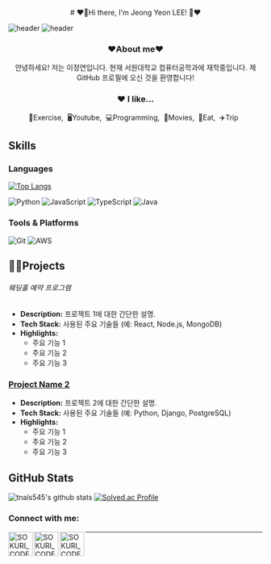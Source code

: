 <p align="center">#  ❤️🫣Hi there, I'm Jeong Yeon LEE! 🤗❤️


![header](https://capsule-render.vercel.app/api?type=waving&color=timeGradient&text=Welcome%20to%20JeongYeon's%20GitHub%20👋&animation=twinkling&fontSize=35&fontAlignY=40&fontAlign=70&height=250)
![header](https://capsule-render.vercel.app/api?type=waving&color=gradient&height=120&animation=fadeIn&section=footer&text=🚗🚘🚛&fontAlign=70)

<h3 align="center"><b>❤️About me❤️</b></h3>

<p align="center">안녕하세요! 저는 이정연입니다. 현재 서원대학교 컴퓨터공학과에 재학중입니다. 제 GitHub 프로필에 오신 것을 환영합니다!

<h3 align="center">❤️ I like...</h3>
<p align="center">💪Exercise,&nbsp;&nbsp;🖥Youtube,&nbsp;&nbsp;💻Programming,&nbsp;&nbsp;🎥Movies,&nbsp;&nbsp;🍔Eat,&nbsp;&nbsp;✈️Trip&nbsp;&nbsp;</p>

## Skills

### Languages

[![Top Langs](https://github-readme-stats.vercel.app/api/top-langs/?username=delay-100&layout=compact)](https://github.com/jeongyeon0874/github-readme-stats)

![Python](https://img.shields.io/badge/Python-3776AB?style=for-the-badge&logo=python&logoColor=white)
![JavaScript](https://img.shields.io/badge/JavaScript-F7DF1E?style=for-the-badge&logo=javascript&logoColor=black)
![TypeScript](https://img.shields.io/badge/TypeScript-007ACC?style=for-the-badge&logo=typescript&logoColor=white)
![Java](https://img.shields.io/badge/Java-007396?style=for-the-badge&logo=java&logoColor=white)


### Tools & Platforms

![Git](https://img.shields.io/badge/Git-F05032?style=for-the-badge&logo=git&logoColor=white)
![AWS](https://img.shields.io/badge/AWS-232F3E?style=for-the-badge&logo=amazon-aws&logoColor=white)

## 👩‍💻Projects

 <h6> 웨딩홀 예약 프로그램 </h6>

- **Description:** 프로젝트 1에 대한 간단한 설명.
- **Tech Stack:** 사용된 주요 기술들 (예: React, Node.js, MongoDB)
- **Highlights:**
  - 주요 기능 1
  - 주요 기능 2
  - 주요 기능 3

### [Project Name 2](https://github.com/yourusername/projectname2)

- **Description:** 프로젝트 2에 대한 간단한 설명.
- **Tech Stack:** 사용된 주요 기술들 (예: Python, Django, PostgreSQL)
- **Highlights:**
  - 주요 기능 1
  - 주요 기능 2
  - 주요 기능 3

## GitHub Stats
![tnals545's github stats](https://github-readme-stats.vercel.app/api?username=jeongyeon0874&show_icons=true&theme=tokyonight)  [![Solved.ac Profile](http://mazassumnida.wtf/api/v2/generate_badge?boj=jeongyeon0874)](https://solved.ac/jeongyeon0874/)

### Connect with me:


[<img align="left" alt="SOKURI_CODE | YouTube" width="48px" src="https://img.icons8.com/color/48/000000/youtube-play.png" />][youtube]
[<img align="left" alt="SOKURI_CODE | LinkedIn" width="48px" src="https://img.icons8.com/color/48/000000/linkedin.png" />][linkedin]
[<img align="left" alt="SOKURI_CODE | Instagram" width="48px" src="https://img.icons8.com/color/48/000000/instagram-new--v2.png" />][instagram]


[youtube]: https://youtube.com/
[linkedin]: https://linkedin.com/in/
[instagram]: ![](https://www.instagram.com/1_14.jy?igsh=ejZ0Nm9oemVmZzdv&utm_source=qr)
---


